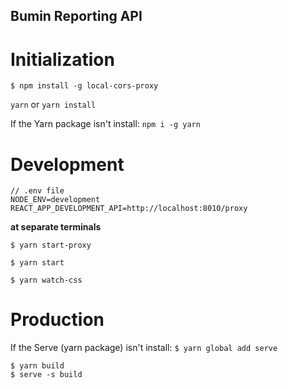 ## Bumin Reporting API

# Initialization

```
$ npm install -g local-cors-proxy
```

`yarn` or `yarn install`

If the Yarn package isn't install:
`npm i -g yarn`

# Development

```
// .env file
NODE_ENV=development
REACT_APP_DEVELOPMENT_API=http://localhost:8010/proxy
```

**at separate terminals**

```
$ yarn start-proxy
```

```
$ yarn start
```

```
$ yarn watch-css
```

# Production
If the Serve (yarn package) isn't install:
`$ yarn global add serve `

```
$ yarn build
$ serve -s build
```
